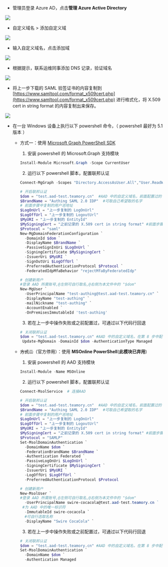 <IntegrationDetailCard :title="`配置联邦认证`">

- 管理员登录 Azure AD，点击**管理 Azure Active Directory**

![](~@imagesZhCn/integration/office365/2-1.png)

- 自定义域名 &gt; 添加自定义域

![](~@imagesZhCn/integration/office365/2-2.png)

- 输入自定义域名，点击添加域

![](~@imagesZhCn/integration/office365/2-3.png)

- 根据提示，联系运维同事添加 DNS 记录，验证域名

![](~@imagesZhCn/integration/office365/2-4.png)

<!-- - 回到 {{$localeConfig.brandName}} 中，设置 &gt; 基础设置，复制用户池地址

![](~@imagesZhCn/integration/office365/2-5.png)

- 回到应用，点击上一步添加的集成应用，复制 AppID

![](~@imagesZhCn/integration/office365/2-6.png) -->

- 将上一步下载的 SAML 验签证书的内容复制到 [https://www.samltool.com/format_x509cert.php](https://www.samltool.com/format_x509cert.php) 进行格式化，将 X.509 cert in string format 的内容复制出来保存。

![](~@imagesZhCn/integration/office365/2-7.png)

- 在一台 Windows 设备上执行以下 powershell 命令，（ powershell 最好为 5.1 版本 ）

  - 方式一：使用 [Microsoft Graph PowerShell SDK](https://learn.microsoft.com/en-us/powershell/microsoftgraph/installation?view=graph-powershell-1.0)
    1. 安装 powershell 的 Microsoft.Graph 支持模块
      ```PowerShell
      Install-Module Microsoft.Graph -Scope CurrentUser
      ```

    2. 运行以下 powershell 脚本，配置联邦认证
      ```PowerShell
      Connect-MgGraph -Scopes "Directory.AccessAsUser.All","User.ReadWrite.All","Domain.ReadWrite.All"  # 连接AAD
      
      # 开启联邦认证
      $dom = "test.aad-test.teamory.cn"  #AAD 中的自定义域名，前面配置过的
      $BrandName = "Authing SAML 2.0 IDP"  #可取自己希望取的名字
      # 前面步骤中复制的用户池地址
      $LogOnUrl = "上一步复制的 LogOnUrl" 
      $LogOffUrl = "上一步复制的 LogoutUrl" 
      $MyURI = "上一步复制的 EntityId" 
      $MySigningCert = "之前记录的 X.509 cert in string format" #前面步骤复制过的
      $Protocol = "saml" 
      New-MgDomainFederationConfiguration `
        -DomainId $dom `
        -DisplayName $BrandName `
        -PassiveSignInUri $LogOnUrl `
        -SigningCertificate $MySigningCert `
        -IssuerUri $MyURI `
        -SignOutUri $LogOffUrl `
        -PreferredAuthenticationProtocol $Protocol `
        -FederatedIdpMfaBehavior "rejectMfaByFederatedIdp"
      
      # 创建新用户
      #登录 AAD 所需账号,@左侧可自行取名,@右侧为本文件中的 "$dom"
      New-MgUser `
        -UserPrincipalName "test-authing@test.aad-test.teamory.cn" `
        -DisplayName "test-authing" `
        -mailNickname "test-authing" `
        -AccountEnabled `
        -OnPremisesImmutableId 'test-authing'
      ```

    3. 若在上一步中操作失败或之前配置过，可通过以下代码行回退

      ```PowerShell
      # 关闭联邦认证
      $dom = "test.aad-test.teamory.cn" #AAD 中的自定义域名，在第 8 步中配置过
       Update-MgDomain -DomainId $dom -AuthenticationType Managed
      ```
  - ~~方式二~~（官方停用）：使用 **MSOnline PowerShell**(**此模块已弃用**)
      1. 安装 powershell 的 AAD 支持模块
      ```PowerShell
      Install-Module -Name MSOnline
      ```
      
      2. 运行以下 powershell 脚本，配置联邦认证
      ```PowerShell
      Connect-MsolService  # 连接AAD
      
      # 开启联邦认证
      $dom = "test.aad-test.teamory.cn"  #AAD 中的自定义域名，前面配置过的
      $BrandName = "Authing SAML 2.0 IDP"  #可取自己希望取的名字
      # 前面步骤中复制的用户池地址
      $LogOnUrl = "上一步复制的 LogOnUrl" 
      $LogOffUrl = "上一步复制的 LogoutUrl" 
      $MyURI = "上一步复制的 EntityId" 
      $MySigningCert = "之前记录的 X.509 cert in string format" #前面步骤复制过的
      $Protocol = "SAMLP" 
      Set-MsolDomainAuthentication `
        -DomainName $dom `
        -FederationBrandName $BrandName `
        -Authentication Federated `
        -PassiveLogOnUri $LogOnUrl `
        -SigningCertificate $MySigningCert `
        -IssuerUri $MyURI `
        -LogOffUri $LogOffUrl `
        -PreferredAuthenticationProtocol $Protocol
      
      # 创建新用户
      New-MsolUser `
      #登录 AAD 所需账号,@左侧可自行取名,@右侧为本文件中的 "$dom"
        -UserPrincipalName swire-cocacola@test.aad-test.teamory.cn ` 
       #为 AAD 中的唯一标识符
        -ImmutableId swire-cocacola `
        #可自行选取名称
        -DisplayName "Swire CocaCola" `
      ```
      
      3. 若在上一步中操作失败或之前配置过，可通过以下代码行回退
      
      ```PowerShell
      # 关闭联邦认证
      $dom = "test.aad-test.teamory.cn" #AAD 中的自定义域名，在第 8 步中配置过
      Set-MsolDomainAuthentication `
        -DomainName $dom `
        -Authentication Managed
      ```

</IntegrationDetailCard>
